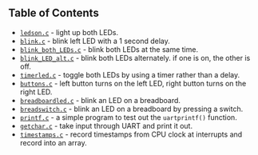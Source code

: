 ## Table of Contents

- [`ledson.c`](https://github.com/breakthatbass/msp430-env/blob/main/src/ledson.c) - light up both LEDs.
- [`blink.c`](https://github.com/breakthatbass/msp430-env/blob/main/src/blink.c) - blink left LED with a 1 second delay.
- [`blink_both_LEDs.c`](https://github.com/breakthatbass/msp430-env/blob/main/src/blink_both_LEDS.c) - blink both LEDs at the same time.
- [`blink_LED_alt.c`](https://github.com/breakthatbass/msp430-env/blob/main/src/blink_LED_alt.c) - blink both LEDs alternately. if one is on, the other is off.
- [`timerled.c`](https://github.com/breakthatbass/msp430-env/blob/main/src/timerled.c) - toggle both LEDs by using a timer rather than a delay.
- [`buttons.c`](https://github.com/breakthatbass/msp430-env/blob/main/src/buttons.c) - left button turns on the left LED, right button turns on the right LED.
- [`breadboardled.c`](https://github.com/breakthatbass/msp430-env/blob/main/src/breadboardled.c) - blink an LED on a breadboard.
- [`breadswitch.c`](https://github.com/breakthatbass/msp430-env/blob/main/src/breadswitch.c) - blink an LED on a breadboard by pressing a switch.
- [`printf.c`](https://github.com/breakthatbass/msp430-env/blob/main/src/printf.c) - a simple program to test out the `uartprintf()` function.
- [`getchar.c`](https://github.com/breakthatbass/msp430-env/blob/main/src/getchar.c) - take input through UART and print it out.
- [`timestamps.c`](https://github.com/breakthatbass/msp430-env/blob/main/src/timestamps.c) - record timestamps from CPU clock at interrupts and record into an array.
